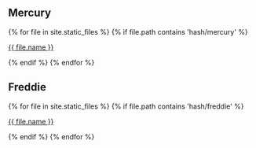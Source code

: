 ## Mercury

{% for file in site.static_files %}
{% if file.path contains 'hash/mercury' %}

  <a href="{{ site.baseurl }}{{ file.path }}">{{ file.name }}</a>

{% endif %}
{% endfor %}

## Freddie

{% for file in site.static_files %}
{% if file.path contains 'hash/freddie' %}

  <a href="{{ site.baseurl }}{{ file.path }}">{{ file.name }}</a>

{% endif %}
{% endfor %}
